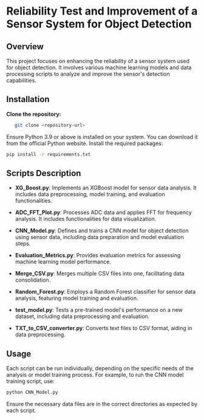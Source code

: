 # Reliability Test and Improvement of a Sensor System for Object Detection

## Overview
This project focuses on enhancing the reliability of a sensor system used for object detection. It involves various machine learning models and data processing scripts to analyze and improve the sensor's detection capabilities.

## Installation

 **Clone the repository:**
```bash
   git clone <repository-url>
```
Ensure Python 3.9 or above is installed on your system. You can download it from the official Python website.
Install the required packages:
```bash
pip install -r requirements.txt
```

## Scripts Description

- **XG_Boost.py**: Implements an XGBoost model for sensor data analysis. It includes data preprocessing, model training, and evaluation functionalities.

- **ADC_FFT_Plot.py**: Processes ADC data and applies FFT for frequency analysis. It includes functionalities for data visualization.

- **CNN_Model.py**: Defines and trains a CNN model for object detection using sensor data, including data preparation and model evaluation steps.

- **Evaluation_Metrics.py**: Provides evaluation metrics for assessing machine learning model performance.

- **Merge_CSV.py**: Merges multiple CSV files into one, facilitating data consolidation.

- **Random_Forest.py**: Employs a Random Forest classifier for sensor data analysis, featuring model training and evaluation.

- **test_model.py**: Tests a pre-trained model's performance on a new dataset, including data preprocessing and evaluation.

- **TXT_to_CSV_converter.py**: Converts text files to CSV format, aiding in data preprocessing.

## Usage
Each script can be run individually, depending on the specific needs of the analysis or model training process. For example, to run the CNN model training script, use:
```bash
python CNN_Model.py
```
Ensure the necessary data files are in the correct directories as expected by each script.

